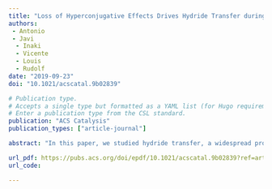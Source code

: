 ```yaml
---
title: "Loss of Hyperconjugative Effects Drives Hydride Transfer during Dihydrofolate Reductase Catalysis"
authors:
 - Antonio 
 - Javi
  - Inaki
  - Vicente
  - Louis
  - Rudolf
date: "2019-09-23"
doi: "10.1021/acscatal.9b02839"

# Publication type.
# Accepts a single type but formatted as a YAML list (for Hugo requirements).
# Enter a publication type from the CSL standard.
publication: "ACS Catalysis"
publication_types: ["article-journal"]

abstract: "In this paper, we studied hydride transfer, a widespread process in nature with significant importance in applied research, focusing on the mechanisms by which this transformation occurs in living organisms. Using dihydrofolate reductase (DHFR), an enzyme that catalyzes the transfer of a hydride from C4′ of NADPH to C6 of 7,8-dihydrofolate (H2F), we investigated the role of polarization of the PI-bond of H2F in driving hydride transfer. To address this, we stereospecifically labeled H2F with deuterium β to the reacting center and measured β-deuterium kinetic isotope effects. Combining experimental results with analysis from QM/MM simulations, we demonstrated that hydride transfer is triggered by polarization at C6 of H2F. We also found that the σ Cβ-H bonds contribute to the buildup of cationic character during the chemical transformation, and hyperconjugation influences the formation of the transition state. Our findings provide critical insights into the hydride transfer mechanism of the DHFR-catalyzed reaction, which is not only a target for antiproliferative drugs but also a paradigmatic model in mechanistic enzymology."

url_pdf: https://pubs.acs.org/doi/epdf/10.1021/acscatal.9b02839?ref=article_openPDF
url_code: 

---
```

